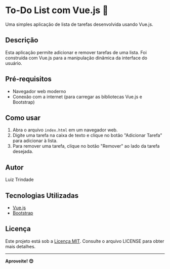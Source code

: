 # To-Do List com Vue.js 📝

Uma simples aplicação de lista de tarefas desenvolvida usando Vue.js.

## Descrição

Esta aplicação permite adicionar e remover tarefas de uma lista. Foi construída com Vue.js para a manipulação dinâmica da interface do usuário.

## Pré-requisitos

- Navegador web moderno
- Conexão com a internet (para carregar as bibliotecas Vue.js e Bootstrap)

## Como usar

1. Abra o arquivo `index.html` em um navegador web.
2. Digite uma tarefa na caixa de texto e clique no botão "Adicionar Tarefa" para adicionar à lista.
3. Para remover uma tarefa, clique no botão "Remover" ao lado da tarefa desejada.

## Autor

Luiz Trindade

## Tecnologias Utilizadas

- [Vue.js](https://vuejs.org/)
- [Bootstrap](https://getbootstrap.com/)

## Licença

Este projeto está sob a [Licença MIT](LICENSE). Consulte o arquivo LICENSE para obter mais detalhes.

---

**Aproveite! 😊**

